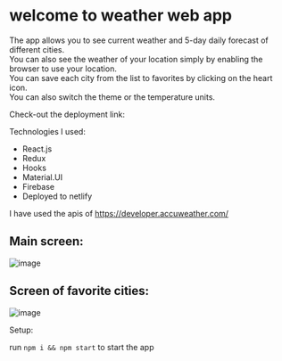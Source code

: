  # welcome to weather web app
 
 The app allows you to see current weather and 5-day daily forecast of different cities.<br />
 You can also see the weather of your location simply by enabling the browser to use your location.<br />
 You can save each city from the list to favorites by clicking on the heart icon.<br />
 You can also switch the theme or the temperature units.<br />
 
 Check-out the deployment link: 

 Technologies I used:

- React.js
- Redux
- Hooks
- Material.UI
- Firebase
- Deployed to netlify

I have used the apis of https://developer.accuweather.com/
 
 ## Main screen: 
 
![image](https://user-images.githubusercontent.com/60109725/139162460-8082979e-b708-4612-9de6-865b72cbe955.png)

## Screen of favorite cities:

![image](https://user-images.githubusercontent.com/60109725/139162586-941e1039-078d-4a67-837f-43be0206c9af.png)


Setup:

run `npm i && npm start` to start the app

